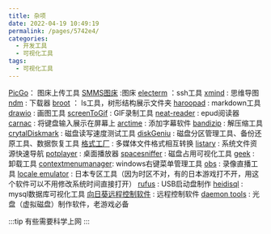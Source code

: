 ```yaml
---
title: 杂项
date: 2022-04-19 10:49:19
permalink: /pages/5742e4/
categories:
  - 开发工具
  - 可视化工具
tags:
  - 可视化工具
---
```





[PicGo](https://github.com/Molunerfinn/PicGo)： 图床上传工具
[SMMS图床](https://sm.ms) :图床
[electerm](https://electerm.html5beta.com/) ：ssh工具
[xmind](https://www.xmind.cn/) : 思维导图
[ndm](https://www.neatdownloadmanager.com/index.php/en/) : 下载器
[broot](https://dystroy.org/broot/) ： ls工具，树形结构展示文件夹
[haroopad](http://pad.haroopress.com/) : markdown工具
[drawio](https://github.com/jgraph/drawio-desktop) : 画图工具
[screenToGif](https://www.screentogif.com/) : GIF录制工具
[neat-reader](https://www.neat-reader.cn/) : epud阅读器
[carnac](http://code52.org/carnac/) : 将键盘输入展示在屏幕上
[arctime](https://arctime.org/) : 添加字幕软件
[bandizip](https://cn.bandisoft.com/bandizip/) : 解压缩工具
[crytalDiskmark](https://crystalmark.info/en/software/crystaldiskmark/) : 磁盘读写速度测试工具
[diskGeniu](https://www.diskgenius.cn/) : 磁盘分区管理工具、备份还原工具、数据恢复工具
[格式工厂](http://formatfactory.org/CN/index.html) : 多媒体文件格式相互转换
[listary](https://www.listary.com/) : 系统文件资源快速导航
[potplayer](http://www.potplayercn.com/) : 桌面播放器
[spacesniffer](http://www.uderzo.it/main_products/space_sniffer/) : 磁盘占用可视化工具
[geek](https://geekuninstaller.com/) : 卸载工具
[contextmenumanager](https://bluepointlilac.github.io/ContextMenuManager/): windows右键菜单管理工具
[obs](https://obsproject.com/zh-cn) : 录像直播工具
[locale emulator](https://pooi.moe/Locale-Emulator/) : 日本专区工具（因为时区不对，有的日本游戏打不开，用这个软件可以不用修改系统时间直接打开）
[rufus](https://rufus.ie/zh/) : USB启动盘制作
[heidisql](https://www.heidisql.com/) : mysql数据库可视化工具
[向日葵远程控制软件](https://sunlogin.oray.com/) : 远程控制软件
[daemon tools](https://www.daemon-tools.cc/chn/home) : 光盘（虚拟磁盘）制作软件，老游戏必备

:::tip
有些需要科学上网
:::
